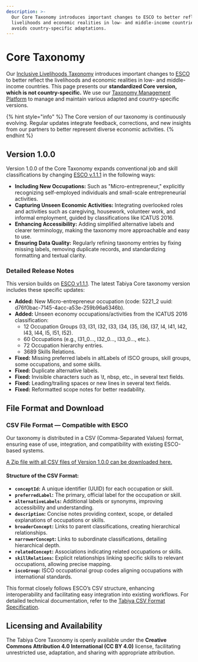 ```yaml
---
description: >-
  Our Core Taxonomy introduces important changes to ESCO to better reflect the
  livelihoods and economic realities in low- and middle-income countries, but
  avoids country-specific adaptations.
---
```


# Core Taxonomy

Our [Inclusive Livelihoods Taxonomy](./) introduces important changes to [ESCO](https://esco.ec.europa.eu/en) to better reflect the livelihoods and economic realities in low- and middle-income countries. This page presents our **standardized Core version, which is not country-specific.** We use our [Taxonomy Management Platform](open-taxonomy-platform.md)  to manage and maintain various adapted and country-specific versions.

{% hint style="info" %}
The Core version of our taxonomy is continuously evolving. Regular updates integrate feedback, corrections, and new insights from our partners to better represent diverse economic activities.
{% endhint %}

## Version 1.0.0

Version 1.0.0 of the Core Taxonomy expands conventional job and skill classifications by changing [ESCO v.1.1.1](https://esco.ec.europa.eu/en/about-esco/escopedia/escopedia/esco-v111) in the following ways:

* **Including New Occupations:** Such as "Micro-entrepreneur," explicitly recognizing self-employed individuals and small-scale entrepreneurial activities.
* **Capturing Unseen Economic Activities:** Integrating overlooked roles and activities such as caregiving, housework, volunteer work, and informal employment, guided by classifications like ICATUS 2016.
* **Enhancing Accessibility:** Adding simplified alternative labels and clearer terminology, making the taxonomy more approachable and easy to use.
* **Ensuring Data Quality:** Regularly refining taxonomy entries by fixing missing labels, removing duplicate records, and standardizing formatting and textual clarity.

### Detailed Release Notes

This version builds on [ESCO v1.1.1](https://esco.ec.europa.eu/en/about-esco/escopedia/escopedia/esco-v111). The latest Tabiya Core taxonomy version includes these specific updates:

* **Added:** New Micro-entrepreneur occupation (code: 5221\_2 uuid: d76f0bac-7145-4acc-a53e-259b96a6346b).
* **Added:** Unseen economy occupations/activities from the ICATUS 2016 classification:
  * 12 Occupation Groups (I3, I31, I32, I33, I34, I35, I36, I37, I4, I41, I42, I43, I44, I5, I51, I52).
  * 60 Occupations (e.g., I31\_0..., I32\_0..., I33\_0..., etc.).
  * 72 Occupation hierarchy entries.
  * 3689 Skills Relations.
* **Fixed:** Missing preferred labels in altLabels of ISCO groups, skill groups, some occupations, and some skills.
* **Fixed:** Duplicate alternative labels.
* **Fixed:** Invisible characters such as \t, nbsp, etc., in several text fields.
* **Fixed:** Leading/trailing spaces or new lines in several text fields.
* **Fixed:** Reformatted scope notes for better readability.

## File Format and Download

### CSV File Format — Compatible with ESCO

Our taxonomy is distributed in a CSV (Comma-Separated Values) format, ensuring ease of use, integration, and compatibility with existing ESCO-based systems.&#x20;

[A Zip file with all CSV files of Version 1.0.0 can be downloaded here.](https://platform.tabiya.tech/downloads/673b3fc9b52651611ad13a80-export-673b41d2b52651611ad13be4.zip)

#### Structure of the CSV Format:

* **`conceptId`:** A unique identifier (UUID) for each occupation or skill.
* **`preferredLabel`:** The primary, official label for the occupation or skill.
* **`alternativeLabels`:** Additional labels or synonyms, improving accessibility and understanding.
* **`description`:** Concise notes providing context, scope, or detailed explanations of occupations or skills.
* **`broaderConcept`:** Links to parent classifications, creating hierarchical relationships.
* **`narrowerConcept`:** Links to subordinate classifications, detailing hierarchical depth.
* **`relatedConcept`:** Associations indicating related occupations or skills.
* **`skillRelations`:** Explicit relationships linking specific skills to relevant occupations, allowing precise mapping.
* **`iscoGroup`:** ISCO occupational group codes aligning occupations with international standards.

This format closely follows ESCO’s CSV structure, enhancing interoperability and facilitating easy integration into existing workflows. For detailed technical documentation, refer to the [Tabiya CSV Format Specification](core-version.md#csv-file-format-compatible-with-esco).

## Licensing and Availability

The Tabiya Core Taxonomy is openly available under the **Creative Commons Attribution 4.0 International (CC BY 4.0)** license, facilitating unrestricted use, adaptation, and sharing with appropriate attribution.
